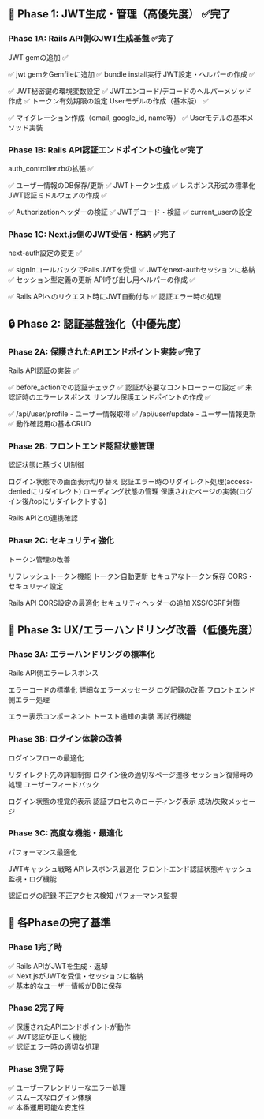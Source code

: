## 🎯 Phase 1: JWT生成・管理（高優先度） ✅完了
### Phase 1A: Rails API側のJWT生成基盤 ✅完了
JWT gemの追加 ✅

✅ jwt gemをGemfileに追加
✅ bundle install実行
JWT設定・ヘルパーの作成 ✅

✅ JWT秘密鍵の環境変数設定
✅ JWTエンコード/デコードのヘルパーメソッド作成
✅ トークン有効期限の設定
Userモデルの作成（基本版） ✅

✅ マイグレーション作成（email, google_id, name等）
✅ Userモデルの基本メソッド実装
### Phase 1B: Rails API認証エンドポイントの強化 ✅完了
auth_controller.rbの拡張 ✅

✅ ユーザー情報のDB保存/更新
✅ JWTトークン生成
✅ レスポンス形式の標準化
JWT認証ミドルウェアの作成 ✅

✅ Authorizationヘッダーの検証
✅ JWTデコード・検証
✅ current_userの設定
### Phase 1C: Next.js側のJWT受信・格納 ✅完了
next-auth設定の変更 ✅

✅ signInコールバックでRails JWTを受信
✅ JWTをnext-authセッションに格納
✅ セッション型定義の更新
API呼び出し用ヘルパーの作成 ✅

✅ Rails APIへのリクエスト時にJWT自動付与
✅ 認証エラー時の処理
## 🔒 Phase 2: 認証基盤強化（中優先度）
### Phase 2A: 保護されたAPIエンドポイント実装 ✅完了
Rails API認証の実装 ✅

✅ before_actionでの認証チェック
✅ 認証が必要なコントローラーの設定
✅ 未認証時のエラーレスポンス
サンプル保護エンドポイントの作成 ✅

✅ /api/user/profile - ユーザー情報取得
✅ /api/user/update - ユーザー情報更新
✅ 動作確認用の基本CRUD
### Phase 2B: フロントエンド認証状態管理
認証状態に基づくUI制御

ログイン状態での画面表示切り替え
認証エラー時のリダイレクト処理(access-deniedにリダイレクト)
ローディング状態の管理
保護されたページの実装(ログイン後/topにリダイレクトする)

Rails APIとの連携確認
### Phase 2C: セキュリティ強化
トークン管理の改善

リフレッシュトークン機能
トークン自動更新
セキュアなトークン保存
CORS・セキュリティ設定

Rails API CORS設定の最適化
セキュリティヘッダーの追加
XSS/CSRF対策
## 🎨 Phase 3: UX/エラーハンドリング改善（低優先度）
### Phase 3A: エラーハンドリングの標準化
Rails API側エラーレスポンス

エラーコードの標準化
詳細なエラーメッセージ
ログ記録の改善
フロントエンド側エラー処理

エラー表示コンポーネント
トースト通知の実装
再試行機能
### Phase 3B: ログイン体験の改善
ログインフローの最適化

リダイレクト先の詳細制御
ログイン後の適切なページ遷移
セッション復帰時の処理
ユーザーフィードバック

ログイン状態の視覚的表示
認証プロセスのローディング表示
成功/失敗メッセージ
### Phase 3C: 高度な機能・最適化
パフォーマンス最適化

JWTキャッシュ戦略
APIレスポンス最適化
フロントエンド認証状態キャッシュ
監視・ログ機能

認証ログの記録
不正アクセス検知
パフォーマンス監視

## 🎯 各Phaseの完了基準
### Phase 1完了時
✅ Rails APIがJWTを生成・返却 \
✅ Next.jsがJWTを受信・セッションに格納\
✅ 基本的なユーザー情報がDBに保存
### Phase 2完了時
✅ 保護されたAPIエンドポイントが動作\
✅ JWT認証が正しく機能\
✅ 認証エラー時の適切な処理
### Phase 3完了時
✅ ユーザーフレンドリーなエラー処理\
✅ スムーズなログイン体験\
✅ 本番運用可能な安定性
